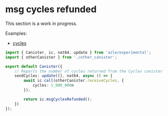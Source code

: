 # msg cycles refunded

This section is a work in progress.

Examples:

- [cycles](https://github.com/demergent-labs/azle/tree/main/examples/cycles)

```typescript
import { Canister, ic, nat64, update } from 'azle/experimental';
import { otherCanister } from './other_canister';

export default Canister({
    // Reports the number of cycles returned from the Cycles canister
    sendCycles: update([], nat64, async () => {
        await ic.call(otherCanister.receiveCycles, {
            cycles: 1_000_000n
        });

        return ic.msgCyclesRefunded();
    })
});
```
